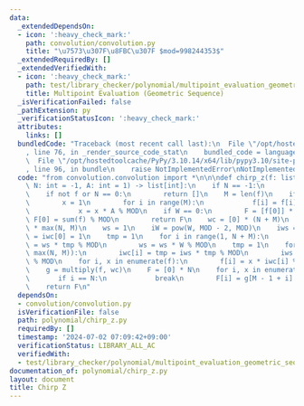 ```yaml
---
data:
  _extendedDependsOn:
  - icon: ':heavy_check_mark:'
    path: convolution/convolution.py
    title: "\u7573\u307F\u8FBC\u307F $mod=998244353$"
  _extendedRequiredBy: []
  _extendedVerifiedWith:
  - icon: ':heavy_check_mark:'
    path: test/library_checker/polynomial/multipoint_evaluation_geometric_sequence.test.py
    title: Multipoint Evaluation (Geometric Sequence)
  _isVerificationFailed: false
  _pathExtension: py
  _verificationStatusIcon: ':heavy_check_mark:'
  attributes:
    links: []
  bundledCode: "Traceback (most recent call last):\n  File \"/opt/hostedtoolcache/PyPy/3.10.14/x64/lib/pypy3.10/site-packages/onlinejudge_verify/documentation/build.py\"\
    , line 76, in _render_source_code_stat\n    bundled_code = language.bundle(\n\
    \  File \"/opt/hostedtoolcache/PyPy/3.10.14/x64/lib/pypy3.10/site-packages/onlinejudge_verify/languages/python.py\"\
    , line 96, in bundle\n    raise NotImplementedError\nNotImplementedError\n"
  code: "from convolution.convolution import *\n\n\ndef chirp_z(f: list[int], W: int,\
    \ N: int = -1, A: int = 1) -> list[int]:\n    if N == -1:\n        N = len(f)\n\
    \    if not f or N == 0:\n        return []\n    M = len(f)\n    if A != -1:\n\
    \        x = 1\n        for i in range(M):\n            f[i] = f[i] * x % MOD\n\
    \            x = x * A % MOD\n    if W == 0:\n        F = [f[0]] * N\n       \
    \ F[0] = sum(f) % MOD\n        return F\n    wc = [0] * (N + M)\n    iwc = [0]\
    \ * max(N, M)\n    ws = 1\n    iW = pow(W, MOD - 2, MOD)\n    iws = 1\n    wc[0]\
    \ = iwc[0] = 1\n    tmp = 1\n    for i in range(1, N + M):\n        wc[i] = tmp\
    \ = ws * tmp % MOD\n        ws = ws * W % MOD\n    tmp = 1\n    for i in range(1,\
    \ max(N, M)):\n        iwc[i] = tmp = iws * tmp % MOD\n        iws = iws * iW\
    \ % MOD\n    for i, x in enumerate(f):\n        f[i] = x * iwc[i] % MOD\n    f.reverse()\n\
    \    g = multiply(f, wc)\n    F = [0] * N\n    for i, x in enumerate(iwc):\n \
    \       if i == N:\n            break\n        F[i] = g[M - 1 + i] * x % MOD\n\
    \    return F\n"
  dependsOn:
  - convolution/convolution.py
  isVerificationFile: false
  path: polynomial/chirp_z.py
  requiredBy: []
  timestamp: '2024-07-02 07:09:42+09:00'
  verificationStatus: LIBRARY_ALL_AC
  verifiedWith:
  - test/library_checker/polynomial/multipoint_evaluation_geometric_sequence.test.py
documentation_of: polynomial/chirp_z.py
layout: document
title: Chirp Z
---
```

